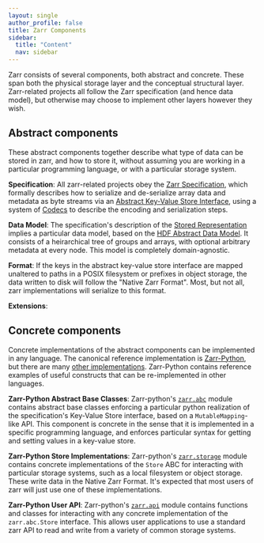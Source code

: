 ```yaml
---
layout: single
author_profile: false
title: Zarr Components
sidebar:
  title: "Content"
  nav: sidebar
---
```


Zarr consists of several components, both abstract and concrete. These span both the physical storage layer and the conceptual structural layer. Zarr-related projects all follow the Zarr specification (and hence data model), but otherwise may choose to implement other layers however they wish.

## Abstract components

These abstract components together describe what type of data can be stored in zarr, and how to store it, without assuming you are working in a particular programming language, or with a particular storage system.

**Specification**: All zarr-related projects obey the [Zarr Specification](https://zarr-specs.readthedocs.io/), which formally describes how to serialize and de-serialize array data and metadata as byte streams via an [Abstract Key-Value Store Interface](https://zarr-specs.readthedocs.io/en/latest/v3/core/v3.0.html#abstract-store-interface), using a system of [Codecs](https://zarr-specs.readthedocs.io/en/latest/v3/core/v3.0.html#chunk-encoding) to describe the encoding and serialization steps.

**Data Model**: The specification's description of the [Stored Representation](https://zarr-specs.readthedocs.io/en/latest/v3/core/v3.0.html#stored-representation) implies a particular data model, based on the [HDF Abstract Data Model](https://support.hdfgroup.org/documentation/hdf5/latest/_h5_d_m__u_g.html). It consists of a heirarchical tree of groups and arrays, with optional arbitrary metadata at every node. This model is completely domain-agnostic.

**Format**: If the keys in the abstract key-value store interface are mapped unaltered to paths in a POSIX filesystem or prefixes in object storage, the data written to disk will follow the "Native Zarr Format". Most, but not all, zarr implementations will serialize to this format.

**Extensions**:

## Concrete components

Concrete implementations of the abstract components can be implemented in any language. The canonical reference implementation is [Zarr-Python](https://github.com/zarr-developers/zarr-python), but there are many [other implementations](https://zarr.dev/implementations/). Zarr-Python contains reference examples of useful constructs that can be re-implemented in other languages.

**Zarr-Python Abstract Base Classes**: Zarr-python's [`zarr.abc`](https://zarr.readthedocs.io/en/stable/api/zarr/abc/index.html) module contains abstract base classes enforcing a particular python realization of the specification's Key-Value Store interface, based on a `MutableMapping`-like API. This component is concrete in the sense that it is implemented in a specific programming language, and enforces particular syntax for getting and setting values in a key-value store.

**Zarr-Python Store Implementations**: Zarr-python's [`zarr.storage`](https://zarr.readthedocs.io/en/stable/api/zarr/abc/index.html) module contains concrete implementations of the `Store` ABC for interacting with particular storage systems, such as a local filesystem or object storage. These write data in the Native Zarr Format. It's expected that most users of zarr will just use one of these implementations.

**Zarr-Python User API**: Zarr-python's [`zarr.api`](https://zarr.readthedocs.io/en/stable/api/zarr/abc/index.html) module contains functions and classes for interacting with any concrete implementation of the `zarr.abc.Store` interface. This allows user applications to use a standard zarr API to read and write from a variety of common storage systems.